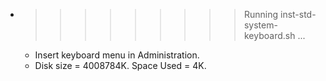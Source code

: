 * >>>>>>>>> Running inst-std-system-keyboard.sh ...
  * Insert keyboard menu in Administration.
  * Disk size = 4008784K. Space Used = 4K.
